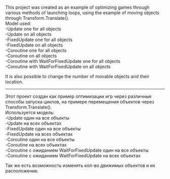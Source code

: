 This project was created as an example of optimizing games through various methods of launching loops, using the example of moving objects through Transform.Translate().  
Model used:  
-Update one for all objects  
-Update on all objects  
-FixedUpdate one for all objects  
-FixedUpdate on all objects  
-Coroutine one for all objects  
-Coroutine on all objects  
-Coroutine with WaitForFixedUpdate one for all objects  
-Coroutine with WaitForFixedUpdate on all objects  
      
It is also possible to change the number of movable objects and their location.

____________________________________

Этот проект создан как пример оптимизации игр через различные способы запуска циклов, на примере перемещения объектов через Transform.Translate().  
Используется модель:   
-Update один на все объекты  
-Update на всех объектах  
-FixedUpdate один на все объекты  
-FixedUpdate на всех объектах  
-Coroutine один на все объекты  
-Coroutine на всех объектах  
-Coroutine с ожиданием WaitForFixedUpdate один на все объекты  
-Coroutine с ожиданием WaitForFixedUpdate на всех объектах  
    
Так же есть возможность изменять кол-во движимых объектов и их расположение.

